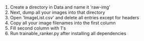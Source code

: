 1. Create a directory in Data and name it 'raw-img'
2. Next, dump all your images into that directory
3. Open 'ImageList.csv' and delete all entries except for headers
4. Copy all your image filenames into the first column
5. Fill second column with 1's
6. Run trainable_ranker.py after installing all dependencies
